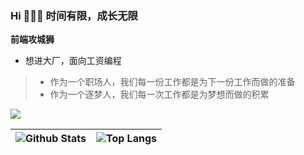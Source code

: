 ### Hi 👋👋👋 时间有限，成长无限

**前端攻城狮**

- 想进大厂，面向工资编程

> - 作为一个职场人，我们每一份工作都是为下一份工作而做的准备
> - 作为一个逐梦人，我们每一次工作都是为梦想而做的积累

![](https://visitor-badge.glitch.me/badge?page_id=Leiloloaa)

| ![Github Stats](https://github-readme-stats.vercel.app/api?username=Leiloloaa&show_icons=true&theme=buefy) | ![Top Langs](https://github-readme-stats.vercel.app/api/top-langs/?username=Leiloloaa&show_icons=true&theme=buefy&layout=compact) |
| -- | -- |

<!--
**Leiloloaa/Leiloloaa** is a ✨ _special_ ✨ repository because its `README.md` (this file) appears on your GitHub profile.

Here are some ideas to get you started:

- 🔭 I’m currently working on ...
- 🌱 I’m currently learning ...
- 👯 I’m looking to collaborate on ...
- 🤔 I’m looking for help with ...
- 💬 Ask me about ...
- 📫 How to reach me: ...
- 😄 Pronouns: ...
- ⚡ Fun fact: ...
-->
